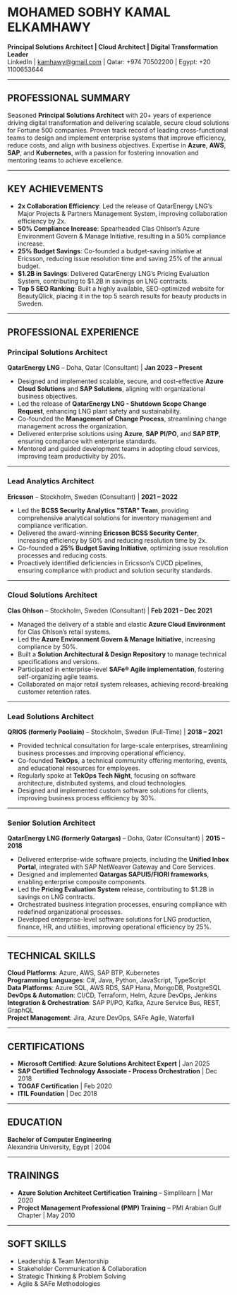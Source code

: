 # **MOHAMED SOBHY KAMAL ELKAMHAWY**  
**Principal Solutions Architect | Cloud Architect | Digital Transformation Leader**  
LinkedIn | kamhawy@gmail.com | Qatar: +974 70502200 | Egypt: +20 1100653644  

---

## **PROFESSIONAL SUMMARY**  
Seasoned **Principal Solutions Architect** with 20+ years of experience driving digital transformation and delivering scalable, secure cloud solutions for Fortune 500 companies. Proven track record of leading cross-functional teams to design and implement enterprise systems that improve efficiency, reduce costs, and align with business objectives. Expertise in **Azure**, **AWS**, **SAP**, and **Kubernetes**, with a passion for fostering innovation and mentoring teams to achieve excellence.  

---

## **KEY ACHIEVEMENTS**  
- **2x Collaboration Efficiency**: Led the release of QatarEnergy LNG’s Major Projects & Partners Management System, improving collaboration efficiency by 2x.  
- **50% Compliance Increase**: Spearheaded Clas Ohlson’s Azure Environment Govern & Manage Initiative, resulting in a 50% compliance increase.  
- **25% Budget Savings**: Co-founded a budget-saving initiative at Ericsson, reducing issue resolution time and saving 25% of the annual budget.  
- **$1.2B in Savings**: Delivered QatarEnergy LNG’s Pricing Evaluation System, contributing to $1.2B in savings on LNG contracts.  
- **Top 5 SEO Ranking**: Built a highly available, SEO-optimized website for BeautyQlick, placing it in the top 5 search results for beauty products in Sweden.  

---

## **PROFESSIONAL EXPERIENCE**  

### **Principal Solutions Architect**  
**QatarEnergy LNG** – Doha, Qatar (Consultant) | **Jan 2023 – Present**  
- Designed and implemented scalable, secure, and cost-effective **Azure Cloud Solutions** and **SAP Solutions**, aligning with organizational business objectives.  
- Led the release of **QatarEnergy LNG - Shutdown Scope Change Request**, enhancing LNG plant safety and sustainability.  
- Co-founded the **Management of Change Process**, streamlining change management across the organization.  
- Delivered enterprise solutions using **Azure**, **SAP PI/PO**, and **SAP BTP**, ensuring compliance with enterprise standards.  
- Mentored and guided development teams in adopting cloud services, improving team productivity by 20%.  

---

### **Lead Analytics Architect**  
**Ericsson** – Stockholm, Sweden (Consultant) | **2021 – 2022**  
- Led the **BCSS Security Analytics "STAR" Team**, providing comprehensive analytical solutions for inventory management and compliance verification.  
- Delivered the award-winning **Ericsson BCSS Security Center**, increasing efficiency by 50% and reducing resolution time by 2x.  
- Co-founded a **25% Budget Saving Initiative**, optimizing issue resolution processes and reducing costs.  
- Proactively identified deficiencies in Ericsson’s CI/CD pipelines, ensuring compliance with product and solution security standards.  

---

### **Cloud Solutions Architect**  
**Clas Ohlson** – Stockholm, Sweden (Consultant) | **Feb 2021 – Dec 2021**  
- Managed the delivery of a stable and elastic **Azure Cloud Environment** for Clas Ohlson’s retail systems.  
- Led the **Azure Environment Govern & Manage Initiative**, increasing compliance by 50%.  
- Built a **Solution Architectural & Design Repository** to manage technical specifications and versions.  
- Participated in enterprise-level **SAFe® Agile implementation**, fostering self-organizing agile teams.  
- Collaborated on major retail system releases, achieving record-breaking customer retention rates.  

---

### **Lead Solutions Architect**  
**QRIOS (formerly Pooliain)** – Stockholm, Sweden (Full-Time) | **2018 – 2021**  
- Provided technical consultation for large-scale enterprises, streamlining business processes and improving operational efficiency.  
- Co-founded **TekOps**, a technical community offering mentoring, events, and educational resources for employees.  
- Regularly spoke at **TekOps Tech Night**, focusing on software architecture, distributed systems, and cloud technologies.  
- Designed and implemented custom software solutions for clients, improving business process efficiency by 30%.  

---

### **Senior Solution Architect**  
**QatarEnergy LNG (formerly Qatargas)** – Doha, Qatar (Consultant) | **2015 – 2018**  
- Delivered enterprise-wide software projects, including the **Unified Inbox Portal**, integrated with SAP NetWeaver Gateway and Core Services.  
- Designed and implemented **Qatargas SAPUI5/FIORI frameworks**, enabling enterprise composite components.  
- Led the **Pricing Evaluation System** release, contributing to $1.2B in savings on LNG contracts.  
- Orchestrated business integration processes, ensuring compliance with redefined organizational processes.  
- Developed enterprise-level software solutions for LNG production, finance, HR, and utilities, improving operational efficiency by 25%.  

---

## **TECHNICAL SKILLS**  
**Cloud Platforms**: Azure, AWS, SAP BTP, Kubernetes  
**Programming Languages**: C#, Java, Python, JavaScript, TypeScript  
**Data Platforms**: Azure SQL, AWS RDS, SAP Hana, MongoDB, PostgreSQL  
**DevOps & Automation**: CI/CD, Terraform, Helm, Azure DevOps, Jenkins  
**Integration & Orchestration**: SAP PI/PO, Kafka, Azure Service Bus, REST, GraphQL  
**Project Management**: Jira, Azure DevOps, SAFe Agile, Waterfall  

---

## **CERTIFICATIONS**  
- **Microsoft Certified: Azure Solutions Architect Expert** | Jan 2025  
- **SAP Certified Technology Associate - Process Orchestration** | Dec 2018  
- **TOGAF Certification** | Feb 2020  
- **ITIL Foundation** | Dec 2018  

---

## **EDUCATION**  
**Bachelor of Computer Engineering**  
Alexandria University, Egypt | 2004  

---

## **TRAININGS**  
- **Azure Solution Architect Certification Training** – Simplilearn | Mar 2020  
- **Project Management Professional (PMP) Training** – PMI Arabian Gulf Chapter | May 2010  

---

## **SOFT SKILLS**  
- Leadership & Team Mentorship  
- Stakeholder Communication & Collaboration  
- Strategic Thinking & Problem Solving  
- Agile & SAFe Methodologies  

